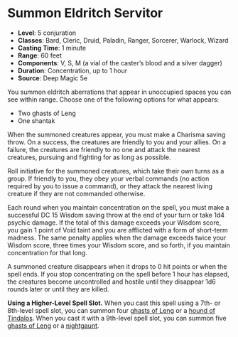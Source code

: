 # Summon Eldritch Servitor

- **Level**: 5 conjuration
- **Classes**: Bard, Cleric, Druid, Paladin, Ranger, Sorcerer, Warlock, Wizard
- **Casting Time**: 1 minute
- **Range**: 60 feet
- **Components**: V, S, M (a vial of the caster’s blood and a silver dagger)
- **Duration**: Concentration, up to 1 hour
- **Source**: Deep Magic 5e

You summon eldritch aberrations that appear in unoccupied spaces you can see within range. Choose one of the following options for what appears:
* Two ghasts of Leng
* One shantak

When the summoned creatures appear, you must make a Charisma saving throw. On a success, the creatures are friendly to you and your allies. On a failure, the creatures are friendly to no one and attack the nearest creatures, pursuing and fighting for as long as possible.

Roll initiative for the summoned creatures, which take their own turns as a group. If friendly to you, they obey your verbal commands (no action required by you to issue a command), or they attack the nearest living creature if they are not commanded otherwise.

Each round when you maintain concentration on the spell, you must make a successful DC 15 Wisdom saving throw at the end of your turn or take 1d4 psychic damage. If the total of this damage exceeds your Wisdom score, you gain 1 point of Void taint and you are afflicted with a form of short-term madness. The same penalty applies when the damage exceeds twice your Wisdom score, three times your Wisdom score, and so forth, if you maintain concentration for that long.

A summoned creature disappears when it drops to 0 hit points or when the spell ends. If you stop concentrating on the spell before 1 hour has elapsed, the creatures become uncontrolled and hostile until they disappear 1d6 rounds later or until they are killed.

**Using a Higher-Level Spell Slot.** When you cast this spell using a 7th- or 8th-level spell slot, you can summon four [ghasts of Leng](https://api.open5e.com/monsters/ghast-of-leng) or a [hound of Tindalos](https://api.open5e.com/monsters/hound-of-tindalos). When you cast it with a 9th-level spell slot, you can summon five [ghasts of Leng](https://api.open5e.com/monsters/ghast-of-leng) or a [nightgaunt](https://api.open5e.com/monsters/nightgaunt).
